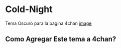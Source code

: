 # Cold-Night
Tema Oscuro para la pagina 4chan
[image](https://github.com/Sen448/Night/blob/main/capturas/Screenshot_2021-04-24%20%20v%20-%20The%20absolute%20state%20of%20female%20villains%20-%20Video%20Games%20-%204chan.png) 

## Como Agregar Este tema a 4chan?

